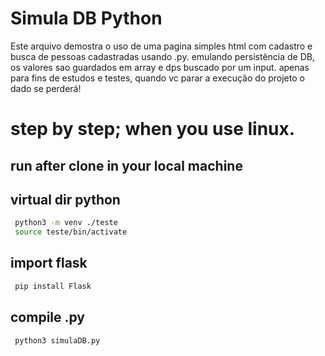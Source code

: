 # Simula DB Python

Este arquivo demostra o uso de uma pagina simples html com cadastro e busca de pessoas cadastradas
usando .py.
emulando persistência de DB, os valores sao guardados em array e dps buscado por um input.
apenas para fins de estudos e testes, quando vc parar a execução do projeto o dado se perderá!

# step by step; when you use linux.

## run after clone in your local machine

## virtual dir python

```bash
 python3 -m venv ./teste
 source teste/bin/activate
```

## import flask

```bash
 pip install Flask
```

## compile .py

```bash
 python3 simulaDB.py
```
